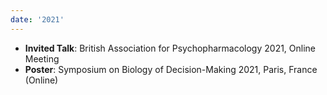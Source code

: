 ```yaml
---
date: '2021'
---
```


- **Invited Talk**: British Association for Psychopharmacology 2021, Online Meeting
- **Poster**: Symposium on Biology of Decision-Making 2021, Paris, France (Online)
